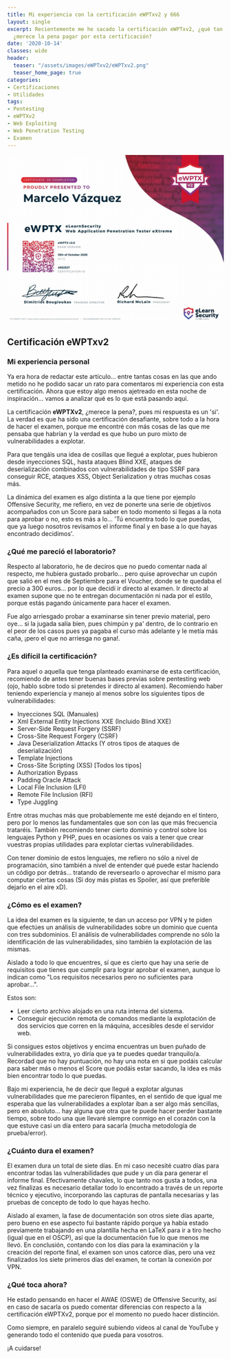 ```yaml
---
title: Mi experiencia con la certificación eWPTxv2 y 666
layout: single
excerpt: Recientemente me he sacado la certificación eWPTxv2, ¿qué tan difícil es?,
  ¿merece la pena pagar por esta certificación?
date: '2020-10-14'
classes: wide
header:
  teaser: "/assets/images/eWPTxv2/eWPTxv2.png"
  teaser_home_page: true
categories:
- Certificaciones
- Utilidades
tags:
- Pentesting
- eWPTXv2
- Web Exploiting
- Web Penetration Testing
- Examen
---
```


<p align="center">
<img src="/assets/images/eWPTxv2/eWPTxv2.jpeg">
</p>

## Certificación eWPTxv2

### Mi experiencia personal

Ya era hora de redactar este artículo... entre tantas cosas en las que ando metido no he podido sacar un rato para comentaros mi experiencia con esta certificación. Ahora que estoy algo menos ajetreado en esta noche de inspiración... vamos a analizar qué es lo que está pasando aquí. 

La certificación **eWPTXv2**, ¿merece la pena?, pues mi respuesta es un 'si'. La verdad es que ha sido una certificación desafiante, sobre todo a la hora de hacer el examen, porque me encontré con más cosas de las que me pensaba que habrían y la verdad es que hubo un puro mixto de vulnerabilidades a explotar. 

Para que tengáis una idea de cosillas que llegué a explotar, pues hubieron desde inyecciones SQL, hasta ataques Blind XXE, ataques de deserialización combinados con vulnerabilidades de tipo SSRF para conseguir RCE, ataques XSS, Object Serialization y otras muchas cosas más. 

La dinámica del examen es algo distinta a la que tiene por ejemplo Offensive Security, me refiero, en vez de ponerte una serie de objetivos acompañados con un Score para saber en todo momento si llegas a la nota para aprobar o no, esto es más a lo... 'Tú encuentra todo lo que puedas, que ya luego nosotros revisamos el informe final y en base a lo que hayas encontrado decidimos'.

### ¿Qué me pareció el laboratorio?

Respecto al laboratorio, he de deciros que no puedo comentar nada al respecto, me hubiera gustado probarlo... pero quise aprovechar un cupón que salió en el mes de Septiembre para el Voucher, donde se te quedaba el precio a 300 euros... por lo que decidí ir directo al examen. Ir directo al examen supone que no te entregan documentación ni nada por el estilo, porque estás pagando únicamente para hacer el examen. 

Fue algo arriesgado probar a examinarse sin tener previo material, pero oye... si la jugada salía bien, pues chimpún y pa' dentro, de lo contrario en el peor de los casos pues ya pagaba el curso más adelante y le metía más caña, ¡pero el que no arriesga no gana!.

### ¿Es difícil la certificación?

Para aquel o aquella que tenga planteado examinarse de esta certificación, recomiendo de antes tener buenas bases previas sobre pentesting web (ojo, hablo sobre todo si pretendes ir directo al examen). Recomiendo haber teniendo experiencia y manejo al menos sobre los siguientes tipos de vulnerabilidades:

* Inyecciones SQL (Manuales)
* Xml External Entity Injections XXE (Incluido Blind XXE)
* Server-Side Request Forgery (SSRF)
* Cross-Site Request Forgery (CSRF)
* Java Deserialization Attacks (Y otros tipos de ataques de deserialización)
* Template Injections
* Cross-Site Scripting (XSS)  [Todos los tipos]
* Authorization Bypass
* Padding Oracle Attack
* Local File Inclusion (LFI)
* Remote File Inclusion (RFI)
* Type Juggling

Entre otras muchas más que probablemente me esté dejando en el tintero, pero por lo menos las fundamentales que son con las que más frecuencia trataréis. También recomiendo tener cierto dominio y control sobre los lenguajes Python y PHP, pues en ocasiones os vais a tener que crear vuestras propias utilidades para explotar ciertas vulnerabilidades.

Con tener dominio de estos lenguajes, me refiero no sólo a nivel de programación, sino también a nivel de entender qué puede estar haciendo un código por detrás... tratando de reversearlo o aprovechar el mismo para computar ciertas cosas (Si doy más pistas es Spoiler, así que preferible dejarlo en el aire xD).

### ¿Cómo es el examen?

La idea del examen es la siguiente, te dan un acceso por VPN y te piden que efectúes un análisis de vulnerabilidades sobre un dominio que cuenta con tres subdominios. El análisis de vulnerabilidades comprende no sólo la identificación de las vulnerabilidades, sino también la explotación de las mismas.

Aislado a todo lo que encuentres, sí que es cierto que hay una serie de requisitos que tienes que cumplir para lograr aprobar el examen, aunque lo indican como "Los requisitos necesarios pero no suficientes para aprobar...". 

Estos son:

* Leer cierto archivo alojado en una ruta interna del sistema.
* Conseguir ejecución remota de comandos mediante la explotación de dos servicios que corren en la máquina, accesibles desde el servidor web.

Si consigues estos objetivos y encima encuentras un buen puñado de vulnerabilidades extra, yo diría que ya te puedes quedar tranquilo/a. Recordad que no hay puntuación, no hay una nota en si que podáis calcular para saber más o menos el Score que podáis estar sacando, la idea es más bien encontrar todo lo que puedas.

Bajo mi experiencia, he de decir que llegué a explotar algunas vulnerabilidades que me parecieron flipantes, en el sentido de que igual me esperaba que las vulnerabilidades a explotar iban a ser algo más sencillas, pero en absoluto... hay alguna que otra que te puede hacer perder bastante tiempo, sobre todo una que llevaré siempre conmigo en el corazón con la que estuve casi un día entero para sacarla (mucha metodología de prueba/error).

### ¿Cuánto dura el examen?

El examen dura un total de siete días. En mi caso necesité cuatro días para encontrar todas las vulnerabilidades que pude y un día para generar el informe final. Efectivamente chavales, lo que tanto nos gusta a todos, una vez finalizas es necesario detallar todo lo encontrado a través de un reporte técnico y ejecutivo, incorporando las capturas de pantalla necesarias y las pruebas de concepto de todo lo que hayas hecho.

Aislado al examen, la fase de documentación son otros siete días aparte, pero bueno en ese aspecto fui bastante rápido porque ya había estado previamente trabajando en una plantilla hecha en LaTeX para ir a tiro hecho (igual que en el OSCP), así que la documentación fue lo que menos me llevó. En conclusión, contando con los días para la examinación y la creación del reporte final, el examen son unos catorce días, pero una vez finalizados los siete primeros días del examen, te cortan la conexión por VPN.

### ¿Qué toca ahora?

He estado pensando en hacer el AWAE (OSWE) de Offensive Security, así en caso de sacarla os puedo comentar diferencias con respecto a la certificación eWPTXv2, porque por el momento no puedo hacer distinción.

Como siempre, en paralelo seguiré subiendo vídeos al canal de YouTube y generando todo el contenido que pueda para vosotros.

¡A cuidarse!
